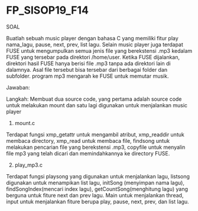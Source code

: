 # FP_SISOP19_F14

SOAL


Buatlah sebuah music player dengan bahasa C yang memiliki fitur play nama_lagu, pause, next, prev, list lagu. Selain music player juga terdapat FUSE untuk mengumpulkan semua jenis file yang berekstensi .mp3 kedalam FUSE yang tersebar pada direktori /home/user. Ketika FUSE dijalankan, direktori hasil FUSE hanya berisi file .mp3 tanpa ada direktori lain di dalamnya. Asal file tersebut bisa tersebar dari berbagai folder dan subfolder. program mp3 mengarah ke FUSE untuk memutar musik.

Jawaban:

Langkah: Membuat dua source code, yang pertama adalah source code untuk melakukan mount dan satu lagi digunakan untuk menjalankan music player

1. mount.c

Terdapat fungsi xmp_getattr untuk mengambil atribut, xmp_readdir untuk membaca directory, xmp_read untuk membaca file, findsong untuk melakukan pencarian file yang berekstensi .mp3, copyfile untuk menyalin file mp3 yang telah dicari dan memindahkannya ke directory FUSE.

2. play_mp3.c

Terdapat fungsi playsong yang digunakan untuk menjalankan lagu, listsong digunakan untuk menampikan list lagu, initSong (menyimpan nama lagu), findSongIndex(mencari index lagu), getCountSong(menghitung lagu) yang berguna untuk fiture next dan prev lagu. Main untuk menjalankan thread, input untuk menjalankan fiture berupa play, pause, next, prev, dan list lagu.
